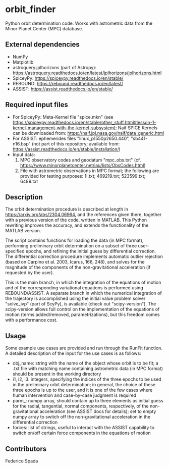 # orbit_finder

Python orbit determination code. Works with astrometric data from the Minor Planet Center (MPC) database. 

## External dependencies
* NumPy 
* Matplotlib
* astroquery.jplhorizons (part of Astropy): https://astroquery.readthedocs.io/en/latest/jplhorizons/jplhorizons.html
* SpiceyPy: https://spiceypy.readthedocs.io/en/stable/
* REBOUND: https://rebound.readthedocs.io/en/latest/ 
* ASSIST: https://assist.readthedocs.io/en/stable/

## Required input files
* For SpiceyPy: Meta-Kernel file "spice.mkn"
  (see https://spiceypy.readthedocs.io/en/stable/other_stuff.html#lesson-1-kernel-management-with-the-kernel-subsystem);
  Naif SPICE Kernels can be downloaded from: https://naif.jpl.nasa.gov/naif/data_generic.html
* For ASSIST: ephemerides files "linux_p1550p2650.440", "sb441-n16.bsp" 
  (not part of this repository; available from: https://assist.readthedocs.io/en/stable/installation/)
* Input data: 
    1. MPC observatory codes and geodatum "mpc_obs.txt" (cf. https://www.minorplanetcenter.net/iau/lists/ObsCodes.html)
    2. File with astrometric observations in MPC format; the following are provided for testing purposes: 1I.txt; 469219.txt; 523599.txt; 6489.txt

## Description
The orbit determination procedure is described at length in https://arxiv.org/abs/2304.06964, and the references given there,
together with a previous version of the code, written in MATLAB. 
This Python rewriting improves the accuracy, and extends the functionality of the MATLAB version.

The script contains functions for loading the data (in MPC format), performing preliminary orbit determination
on a subset of three user-specified epochs, and refining the initial guess by differential correction. 
The differential correction procedure implements automatic outlier rejection (based on Carpino et al. 
2003, Icarus, 166, 248), and solves for the magnitude of the components of the non-gravitational acceleration 
(if requested by the user).

This is the main branch, in which the integration of the equations of motion and of the corresponding variational equations 
is performed using REBOUND/ASSIST. A separate branch in which the numerical integration of the trajectory is accomplished
using the initial value problem solver "solve_ivp" (part of ScyPy), is available (check out "scipy-version"). The
scipy-version allows full control on the implementation of the equations of motion (terms added/removed, parametrizations), 
but this freedom comes with a performance cost. 

## Usage
Some example use cases are provided and run through the RunFit function. 
A detailed description of the input for the use cases is as follows:
* obj_name: string with the name of the object whose orbit is to be fit; a .txt file with matching name 
  containing astrometric data (in MPC format) should be present in the working directory
* i1, i2, i3: integers, specifying the indices of the three epochs to be used in the preliminary orbit determination; 
  in general, the choice of these three epochs is up to the user, and it is one of the few cases where human 
  intervention and case-by-case judgment is required
* parm_: numpy array, should contain up to three elements as initial guess for the radial, tangential, normal
  components, respectively, of the non-gravitational acceleration (see ASSIST docs for details); set to empty
  numpy array to switch off the non-gravitational acceleration in the differential correction
* forces: list of strings, useful to interact with the ASSIST capability to switch on/off certain force components
  in the equations of motion

## Contributors
Federico Spada

